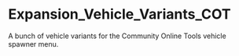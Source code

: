 # Expansion_Vehicle_Variants_COT
A bunch of vehicle variants for the Community Online Tools vehicle spawner menu. 
